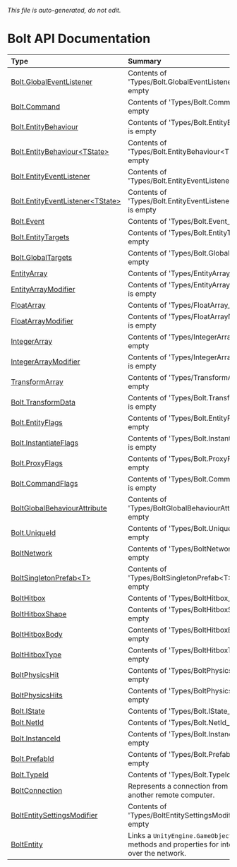 *This file is auto-generated, do not edit.*

# Bolt API Documentation
| Type | Summary |
|:-----|:--------|
|[Bolt.GlobalEventListener](Types/Bolt.GlobalEventListener.md)|Contents of 'Types/Bolt.GlobalEventListener_Summary.md' is empty|
|[Bolt.Command](Types/Bolt.Command.md)|Contents of 'Types/Bolt.Command_Summary.md' is empty|
|[Bolt.EntityBehaviour](Types/Bolt.EntityBehaviour.md)|Contents of 'Types/Bolt.EntityBehaviour_Summary.md' is empty|
|[Bolt.EntityBehaviour&lt;TState&gt;](Types/Bolt.EntityBehaviour&lt;TState&gt;.md)|Contents of 'Types/Bolt.EntityBehaviour&lt;TState&gt;_Summary.md' is empty|
|[Bolt.EntityEventListener](Types/Bolt.EntityEventListener.md)|Contents of 'Types/Bolt.EntityEventListener_Summary.md' is empty|
|[Bolt.EntityEventListener&lt;TState&gt;](Types/Bolt.EntityEventListener&lt;TState&gt;.md)|Contents of 'Types/Bolt.EntityEventListener&lt;TState&gt;_Summary.md' is empty|
|[Bolt.Event](Types/Bolt.Event.md)|Contents of 'Types/Bolt.Event_Summary.md' is empty|
|[Bolt.EntityTargets](Types/Bolt.EntityTargets.md)|Contents of 'Types/Bolt.EntityTargets_Summary.md' is empty|
|[Bolt.GlobalTargets](Types/Bolt.GlobalTargets.md)|Contents of 'Types/Bolt.GlobalTargets_Summary.md' is empty|
|[EntityArray](Types/EntityArray.md)|Contents of 'Types/EntityArray_Summary.md' is empty|
|[EntityArrayModifier](Types/EntityArrayModifier.md)|Contents of 'Types/EntityArrayModifier_Summary.md' is empty|
|[FloatArray](Types/FloatArray.md)|Contents of 'Types/FloatArray_Summary.md' is empty|
|[FloatArrayModifier](Types/FloatArrayModifier.md)|Contents of 'Types/FloatArrayModifier_Summary.md' is empty|
|[IntegerArray](Types/IntegerArray.md)|Contents of 'Types/IntegerArray_Summary.md' is empty|
|[IntegerArrayModifier](Types/IntegerArrayModifier.md)|Contents of 'Types/IntegerArrayModifier_Summary.md' is empty|
|[TransformArray](Types/TransformArray.md)|Contents of 'Types/TransformArray_Summary.md' is empty|
|[Bolt.TransformData](Types/Bolt.TransformData.md)|Contents of 'Types/Bolt.TransformData_Summary.md' is empty|
|[Bolt.EntityFlags](Types/Bolt.EntityFlags.md)|Contents of 'Types/Bolt.EntityFlags_Summary.md' is empty|
|[Bolt.InstantiateFlags](Types/Bolt.InstantiateFlags.md)|Contents of 'Types/Bolt.InstantiateFlags_Summary.md' is empty|
|[Bolt.ProxyFlags](Types/Bolt.ProxyFlags.md)|Contents of 'Types/Bolt.ProxyFlags_Summary.md' is empty|
|[Bolt.CommandFlags](Types/Bolt.CommandFlags.md)|Contents of 'Types/Bolt.CommandFlags_Summary.md' is empty|
|[BoltGlobalBehaviourAttribute](Types/BoltGlobalBehaviourAttribute.md)|Contents of 'Types/BoltGlobalBehaviourAttribute_Summary.md' is empty|
|[Bolt.UniqueId](Types/Bolt.UniqueId.md)|Contents of 'Types/Bolt.UniqueId_Summary.md' is empty|
|[BoltNetwork](Types/BoltNetwork.md)|Contents of 'Types/BoltNetwork_Summary.md' is empty|
|[BoltSingletonPrefab&lt;T&gt;](Types/BoltSingletonPrefab&lt;T&gt;.md)|Contents of 'Types/BoltSingletonPrefab&lt;T&gt;_Summary.md' is empty|
|[BoltHitbox](Types/BoltHitbox.md)|Contents of 'Types/BoltHitbox_Summary.md' is empty|
|[BoltHitboxShape](Types/BoltHitboxShape.md)|Contents of 'Types/BoltHitboxShape_Summary.md' is empty|
|[BoltHitboxBody](Types/BoltHitboxBody.md)|Contents of 'Types/BoltHitboxBody_Summary.md' is empty|
|[BoltHitboxType](Types/BoltHitboxType.md)|Contents of 'Types/BoltHitboxType_Summary.md' is empty|
|[BoltPhysicsHit](Types/BoltPhysicsHit.md)|Contents of 'Types/BoltPhysicsHit_Summary.md' is empty|
|[BoltPhysicsHits](Types/BoltPhysicsHits.md)|Contents of 'Types/BoltPhysicsHits_Summary.md' is empty|
|[Bolt.IState](Types/Bolt.IState.md)|Contents of 'Types/Bolt.IState_Summary.md' is empty|
|[Bolt.NetId](Types/Bolt.NetId.md)|Contents of 'Types/Bolt.NetId_Summary.md' is empty|
|[Bolt.InstanceId](Types/Bolt.InstanceId.md)|Contents of 'Types/Bolt.InstanceId_Summary.md' is empty|
|[Bolt.PrefabId](Types/Bolt.PrefabId.md)|Contents of 'Types/Bolt.PrefabId_Summary.md' is empty|
|[Bolt.TypeId](Types/Bolt.TypeId.md)|Contents of 'Types/Bolt.TypeId_Summary.md' is empty|
|[BoltConnection](Types/BoltConnection.md)|Represents a connection from to the local computer to another remote computer.|
|[BoltEntitySettingsModifier](Types/BoltEntitySettingsModifier.md)|Contents of 'Types/BoltEntitySettingsModifier_Summary.md' is empty|
|[BoltEntity](Types/BoltEntity.md)|Links a `UnityEngine.GameObject` to Bolt, contains methods and properties for interacting with entities over the network.|
